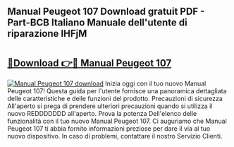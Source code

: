 ## Manual Peugeot 107 Download gratuit PDF - Part-BCB Italiano Manuale dell'utente di riparazione lHFjM

# <h2><a href="http://dfb46j.blite.top/?on=Manual+Peugeot+107">🔗Download 👉🔴 Manual Peugeot 107</a></h2>

[![Manual Peugeot 107 download](https://i.imgur.com/lujVjoI.png)](http://dfb46j.blite.top/?on=Manual+Peugeot+107)
Inizia oggi con il tuo nuovo Manual Peugeot 107! Questa guida per l'utente fornisce una panoramica dettagliata delle caratteristiche e delle funzioni del prodotto. Precauzioni di sicurezza All'aperto si prega di prendere ulteriori precauzioni quando si utilizza il nuovo REDDDDDDD all'aperto. Prova la potenza Dell'elenco delle funzionalità con il tuo nuovo Manual Peugeot 107. Ci auguriamo che Manual Peugeot 107 ti abbia fornito informazioni preziose per dare il via al tuo nuovo dispositivo. In caso di problemi, contattare il nostro Servizio Clienti.
